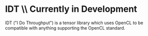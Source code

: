 # IDT \\\\ Currently in Development
IDT ("I Do Throughput") is a tensor library which uses OpenCL to be compatible with anything supporting the OpenCL standard.
